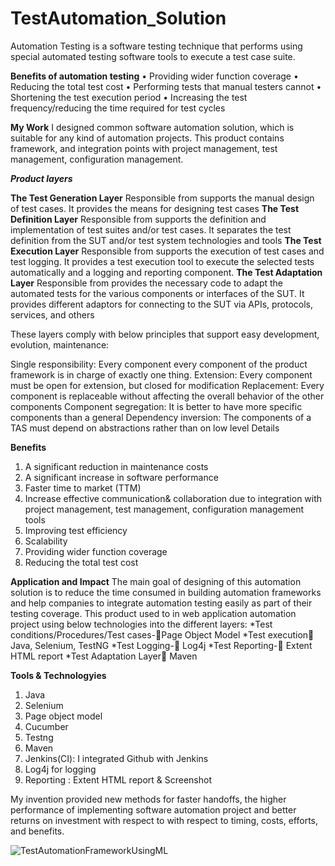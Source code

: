 # TestAutomation_Solution
Automation Testing is a software testing technique that performs using special automated testing software tools to execute a test case suite. 

**Benefits of automation testing**
•	Providing wider function coverage
•	Reducing the total test cost
•	Performing tests that manual testers cannot
•	Shortening the test execution period
•	Increasing the test frequency/reducing the time required for test cycles

**My Work**
I designed common software automation solution, which is suitable for any kind of automation projects. This product contains framework, and integration points with project management, test management, configuration management.

***Product layers***

**The Test Generation Layer**
                    Responsible from supports the manual design of test cases. It provides the means for designing test cases
**The Test Definition Layer**
 Responsible from supports the definition and implementation of test suites and/or test cases. It separates the test definition from the SUT and/or test system technologies and tools
**The Test Execution Layer**
Responsible from supports the execution of test cases and test logging. It provides a
test execution tool to execute the selected tests automatically and a logging and reporting component.
**The Test Adaptation Layer**
Responsible from provides the necessary code to adapt the automated tests for the
various components or interfaces of the SUT. It provides different adaptors for connecting to the
SUT via APIs, protocols, services, and others

These layers comply with below principles that support easy development, evolution, maintenance:

Single responsibility: Every component every component of the product framework is in charge of exactly one thing.
Extension: Every component must be open for extension, but closed for modification
Replacement: Every component is replaceable without affecting the overall behavior of the other components 
Component segregation: It is better to have more specific components than a general
Dependency inversion: The components of a TAS must depend on abstractions rather than on low level
Details

**Benefits**

1. A significant reduction in maintenance costs
2. A significant increase in software performance
3. Faster time to market (TTM)
4. Increase effective communication& collaboration due to integration with project management, test management, configuration management tools
5. Improving test efficiency
6. Scalability
7. Providing wider function coverage
8. Reducing the total test cost



**Application and Impact**
The main goal of designing of this automation solution is to reduce the time consumed in building automation frameworks and help companies to integrate automation testing easily as part of their testing coverage. This product used to in web application automation project using below technologies into the different layers:
*Test conditions/Procedures/Test cases-Page Object Model
*Test execution Java, Selenium, TestNG
*Test Logging- Log4j
*Test Reporting- Extent HTML report
*Test Adaptation Layer Maven

**Tools & Technologyies**

1. Java
2. Selenium
3. Page object model
4. Cucumber 
5. Testng
6. Maven 
7. Jenkins(CI): I integrated Github with Jenkins
8. Log4j for logging
9. Reporting : Extent HTML report & Screenshot

My invention provided new methods for faster handoffs, the higher performance of implementing software automation project and better returns on investment with respect to with respect to timing, costs, efforts, and benefits. 


![TestAutomationFrameworkUsingML](https://user-images.githubusercontent.com/73906550/183692912-deb70a44-6ea8-4dac-ab77-be1d567bbcb5.jpg)
